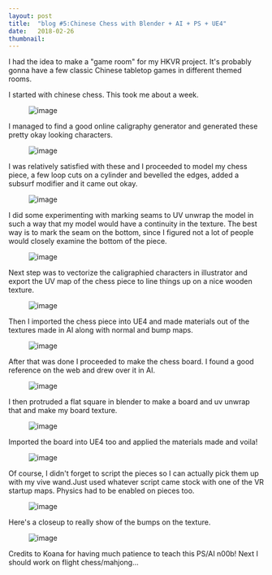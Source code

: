 ```yaml
---
layout: post
title:  "blog #5:Chinese Chess with Blender + AI + PS + UE4"
date:   2018-02-26
thumbnail: 
---
```



I had the idea to make a "game room" for my HKVR project. It's probably gonna have a few classic Chinese tabletop games in different themed rooms.

I started with chinese chess. This took me about a week.

<figure>
	<img src="{{ site.baseurl }}/assets/blog5/chinese_chess1.jpg" alt="image">
</figure> 

I managed to find a good online caligraphy generator and generated these pretty okay looking characters.

<figure>
	<img src="{{ site.baseurl }}/assets/blog5/chinese_chess_characters.PNG" alt="image">
</figure> 

I was relatively satisfied with these and I proceeded to model my chess piece, a few loop cuts on a cylinder and bevelled the edges, added a subsurf modifier and it came out okay.

<figure>
	<img src="{{ site.baseurl }}/assets/blog5/chinese_chess_model.png" alt="image">
</figure> 

I did some experimenting with marking seams to UV unwrap the model in such a way that my model would have a continuity in the texture. 
The best way is to mark the seam on the bottom, since I figured not a lot of people would closely examine the bottom of the piece.

<figure>
	<img src="{{ site.baseurl }}/assets/blog5/seam_bottom_uv_blender.png" alt="image">
</figure> 


Next step was to vectorize the caligraphied characters in illustrator and export the UV map of the chess piece to line things up on a nice wooden texture.

<figure>
	<img src="{{ site.baseurl }}/assets/blog5/chinese_chess_uv.PNG" alt="image">
</figure> 

Then I imported the chess piece into UE4 and made materials out of the textures made in AI along with normal and bump maps.

<figure>
	<img src="{{ site.baseurl }}/assets/blog5/chess_mat_unreal.png" alt="image">
</figure> 

After that was done I proceeded to make the chess board. I found a good reference on the web and drew over it in AI.

<figure>
	<img src="{{ site.baseurl }}/assets/blog5/chinese_chess_board_drawning.png" alt="image">
</figure> 

I then protruded a flat square in blender to make a board and uv unwrap that and make my board texture.

<figure>
	<img src="{{ site.baseurl }}/assets/blog5/chinese_chess_board_UV.PNG" alt="image">
</figure> 

Imported the board into UE4 too and applied the materials made and voila!

<figure>
	<img src="{{ site.baseurl }}/assets/blog5/chess_board_pieces_unreal.PNG" alt="image">
</figure> 

Of course, I didn't forget to script the pieces so I can actually pick them up with my vive wand.Just used whatever script came stock with one of the VR startup maps. Physics had to be enabled on pieces too.

<figure>
	<img src="{{ site.baseurl }}/assets/blog5/chess_pickup_script.PNG" alt="image">
</figure> 

Here's a closeup to really show of the bumps on the texture.

<figure>
	<img src="{{ site.baseurl }}/assets/blog5/chess_board_piece_tool_close.PNG" alt="image">
</figure> 

Credits to Koana for having much patience to teach this PS/AI n00b! Next I should work on flight chess/mahjong...